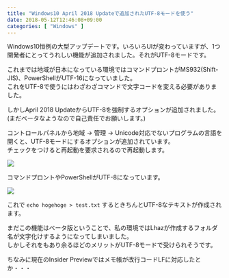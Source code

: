 ```yaml
---
title: "Windows10 April 2018 Updateで追加されたUTF-8モードを使う"
date: 2018-05-12T12:46:08+09:00
categories: [ "Windows" ]
---
```


Windows10恒例の大型アップデートです。いろいろUIが変わっていますが、1つ開発者にとってうれしい機能が追加されました。それがUTF-8モードです。

これまでは地域が日本になっている環境ではコマンドプロントがMS932(Shift-JIS)、PowerShellがUTF-16になっていました。  
これをUTF-8で使うにはわざわざコマンドで文字コードを変える必要がありました。

しかしApril 2018 UpdateからUTF-8を強制するオプションが追加されました。  
(まだベータなようなので自己責任でお願いします。)

コントロールパネルから地域 -> 管理 -> Unicode対応でないプログラムの言語を開くと、UTF-8モードにするオプションが追加されています。  
チェックをつけると再起動を要求されるので再起動します。

![](../../images/2018-05-12/0.png)

コマンドプロントやPowerShellがUTF-8になっています。

![](../../images/2018-05-12/1.png)

これで `echo hogehoge > test.txt` するときちんとUTF-8なテキストが作成されます。

まだこの機能はベータ版ということで、私の環境ではLhazが作成するフォルダ名が文字化けするようになってしまいました。  
しかしそれをもあり余るほどのメリットがUTF-8モードで受けられそうです。

ちなみに現在のInsider Previewではメモ帳が改行コードLFに対応したとか・・・
